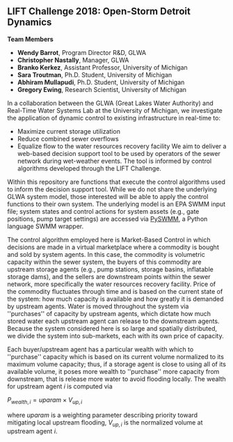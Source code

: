 ## LIFT Challenge 2018: Open-Storm Detroit Dynamics

**Team Members**
* **Wendy Barrot**, Program Director R&D, GLWA
* **Christopher Nastally**, Manager, GLWA
* **Branko Kerkez**, Assistant Professor, University of Michigan
* **Sara Troutman**, Ph.D. Student, University of Michigan
* **Abhiram Mullapudi**, Ph.D. Student, University of Michigan
* **Gregory Ewing**, Research Scientist, University of Michigan

In a collaboration between the GLWA (Great Lakes Water Authority) and Real-Time
Water Systems Lab at the University of Michigan, we investigate the application
of dynamic control to existing infrastructure in real-time to:
* Maximize current storage utilization
* Reduce combined sewer overflows
* Equalize flow to the water resources recovery facility
We aim to deliver a web-based decision support tool to be used by operators of
the sewer network during wet-weather events. The tool is informed by control
algorithms developed through the LIFT Challenge.

Within this repository are functions that execute the control algorithms used
to inform the decision support tool. While we do not share the underlying
GLWA system model, those interested will be able to apply the control functions
to their own system. The underlying model is an EPA SWMM input file; system
states and control actions for system assets (e.g., gate positions, pump target
settings) are accessed via [PySWMM](https://github.com/OpenWaterAnalytics/pyswmm),
a Python language SWMM wrapper.

The control algorithm employed here is Market-Based Control in which decisions
are made in a virtual marketplace where a commodity is bought and sold by
system agents. In this case, the commodity is volumetric capacity within the
sewer system, the buyers of this commodity are upstream storage agents
(e.g., pump stations, storage basins, inflatable storage dams), and the sellers
are downstream points within the sewer network, more specifically the water
resources recovery facility. Price of the commodity fluctuates through time and
is based on the current state of the system: how much capacity is available and
how greatly it is demanded by upstream agents. Water is moved throughout the
system via ''purchases'' of capacity by upstream agents, which dictate how much
stored water each upstream agent can release to the downstream agents. Because
the system considered here is so large and spatially distributed, we divide the
system into sub-markets, each with its own price of capacity.

Each buyer/upstream agent has a particular wealth with which to ''purchase''
capacity which is based on its current volume normalized to its maximum volume
capacity; thus, if a storage agent is close to using all of its available
volume, it poses more wealth to ''purchase'' more capacity from downstream,
that is release more water to avoid flooding locally. The wealth for upstream
agent $i$ is computed via

$P_{wealth,i} = uparam \times V_{up,i}$

where $uparam$ is a weighting parameter describing priority toward mitigating
local upstream flooding, $V_{up,i}$ is the normalized volume at upstream agent
$i$.
